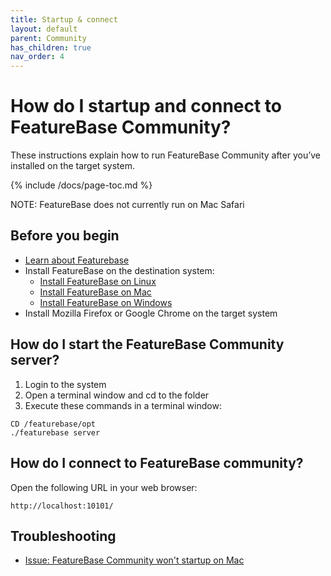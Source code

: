 ```yaml
---
title: Startup & connect
layout: default
parent: Community
has_children: true
nav_order: 4
---
```


# How do I startup and connect to FeatureBase Community?

These instructions explain how to run FeatureBase Community after you’ve installed on the target system.

{% include /docs/page-toc.md %}

<p class="note">NOTE: FeatureBase does not currently run on Mac Safari</p>

## Before you begin

* [Learn about Featurebase](welcome.md)
* Install FeatureBase on the destination system:
  * [Install FeatureBase on Linux](/docs/install-featurebase-linux)
  * [Install FeatureBase on Mac](/docs/install-featurebase-mac)
  * [Install FeatureBase on Windows](/docs/install-featurebase-windows)
* Install Mozilla Firefox or Google Chrome on the target system

## How do I start the FeatureBase Community server?

1. Login to the system
2. Open a terminal window and cd to the folder
2. Execute these commands in a terminal window:

```
CD /featurebase/opt
./featurebase server
```

## How do I connect to FeatureBase community?

Open the following URL in your web browser:

```
http://localhost:10101/
```

## Troubleshooting

* [Issue: FeatureBase Community won't startup on Mac](/community/com-issue-mac.md)
